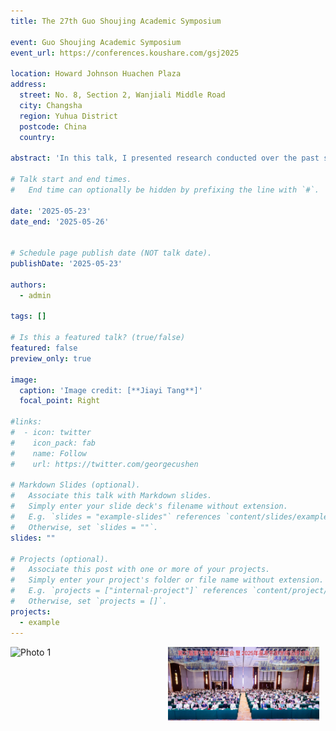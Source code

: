 ```yaml
---
title: The 27th Guo Shoujing Academic Symposium

event: Guo Shoujing Academic Symposium
event_url: https://conferences.koushare.com/gsj2025

location: Howard Johnson Huachen Plaza 
address:
  street: No. 8, Section 2, Wanjiali Middle Road
  city: Changsha
  region: Yuhua District
  postcode: China
  country: 

abstract: 'In this talk, I presented research conducted over the past seven years on the galaxy–halo connection.'

# Talk start and end times.
#   End time can optionally be hidden by prefixing the line with `#`.

date: '2025-05-23'
date_end: '2025-05-26'


# Schedule page publish date (NOT talk date).
publishDate: '2025-05-23'

authors:
  - admin

tags: []

# Is this a featured talk? (true/false)
featured: false
preview_only: true

image:
  caption: 'Image credit: [**Jiayi Tang**]'
  focal_point: Right

#links:
#  - icon: twitter
#    icon_pack: fab
#    name: Follow
#    url: https://twitter.com/georgecushen

# Markdown Slides (optional).
#   Associate this talk with Markdown slides.
#   Simply enter your slide deck's filename without extension.
#   E.g. `slides = "example-slides"` references `content/slides/example-slides.md`.
#   Otherwise, set `slides = ""`.
slides: ""

# Projects (optional).
#   Associate this post with one or more of your projects.
#   Simply enter your project's folder or file name without extension.
#   E.g. `projects = ["internal-project"]` references `content/project/deep-learning/index.md`.
#   Otherwise, set `projects = []`.
projects:
  - example
---
```


<div style="display: flex; gap: 10px;">
  <img src="./featured.jpg" alt="Photo 1" style="width: 48%;">
  <img src="./pic1.jpg" alt="Photo 2" style="width: 48%;">
</div>